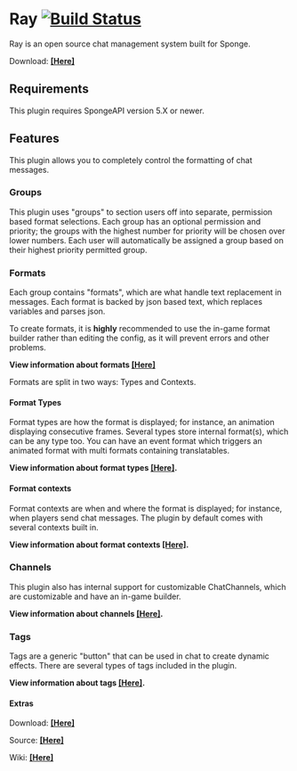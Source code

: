 # Ray  [![Build Status](https://travis-ci.org/Wundero/Ray.svg?branch=master)](https://travis-ci.org/Wundero/Ray)
Ray is an open source chat management system built for Sponge.

Download: [__[Here]__](https://github.com/Wundero/Ray/releases)

## Requirements
This plugin requires SpongeAPI version 5.X or newer.
## Features
This plugin allows you to completely control the formatting of chat messages.
### Groups
This plugin uses "groups" to section users off into separate, permission based format selections. Each group has an optional permission and priority; the groups with the highest number for priority will be chosen over lower numbers. Each user will automatically be assigned a group based on their highest priority permitted group.
### Formats
Each group contains "formats", which are what handle text replacement in messages. Each format is backed by json based text, which replaces variables and parses json.

To create formats, it is __highly__ recommended to use the in-game format builder rather than editing the config, as it will prevent errors and other problems.

__View information about formats [[Here]](https://github.com/Wundero/Ray/wiki/Formats)__

Formats are split in two ways: Types and Contexts.
#### Format Types
Format types are how the format is displayed; for instance, an animation displaying consecutive frames. Several types store internal format(s), which can be any type too. You can have an event format which triggers an animated format with multi formats containing translatables.

__View information about format types [[Here]](https://github.com/Wundero/Ray/wiki/Format-Types).__
#### Format contexts
Format contexts are when and where the format is displayed; for instance, when players send chat messages. The plugin by default comes with several contexts built in.

__View information about format contexts [[Here]](https://github.com/Wundero/Ray/wiki/Format-contexts).__
### Channels
This plugin also has internal support for customizable ChatChannels, which are customizable and have an in-game builder.

__View information about channels [[Here]](https://github.com/Wundero/Ray/wiki/Channels).__
### Tags
Tags are a generic "button" that can be used in chat to create dynamic effects. There are several types of tags included in the plugin.

__View information about tags [[Here]](https://github.com/Wundero/Ray/wiki/Tags).__

#### Extras
Download: [__[Here]__](https://github.com/Wundero/Ray/releases)

Source: [__[Here]__](https://github.com/Wundero/Ray/)

Wiki: [__[Here]__](https://github.com/Wundero/Ray/wiki)
